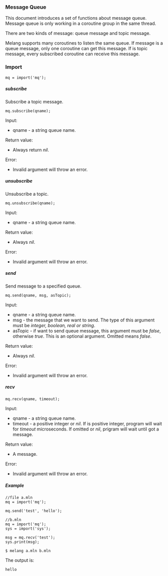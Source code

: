### Message Queue

This document introduces a set of functions about message queue.
Message queue is only working in a coroutine group in the same thread.

There are two kinds of message: queue message and topic message.

Melang supports many coroutines to listen the same queue. If message is a queue message, only one coroutine can get this message. If is topic message, every subscribed coroutine can receive this message.



### Import

```
mq = import('mq');
```



##### subscribe

Subscribe a topic message.

```
mq.subscribe(qname);
```

Input:

- qname - a string queue name.

Return value:

- Always return *nil*.

Error:

- Invalid argument will throw an error.



##### unsubscribe

Unsubscribe a topic.

```
mq.unsubscribe(qname);
```

Input:

- qname - a string queue name.

Return value:

- Always *nil*.

Error:

- Invalid argument will throw an error.



##### send

Send message to a specified queue.

```
mq.send(qname, msg, asTopic);
```

Input:

- qname - a string queue name.
- msg - the message that we want to send. The type of this argument must be *integer, boolean, real or string*.
- asTopic - if want to send queue message, this argument must be *false*, otherwise *true*. This is an optional argument. Omitted means *false*.

Return value:

- Always *nil*.

Error:

- Invalid argument will throw an error.



##### recv

```
mq.recv(qname, timeout);
```

Input:

- qname - a string queue name.
- timeout - a positive integer or *nil*. If is positive integer, program will wait for *timeout* microseconds. If omitted or *nil*, prigram will wait until got a message.

Return value:

- A message.

Error:

- Invalid argument will throw an error.



##### Example

```
//file a.mln
mq = import('mq');

mq.send('test', 'hello');
```

```
//b.mln
mq = import('mq');
sys = import('sys');

msg = mq.recv('test');
sys.print(msg);
```

```
$ melang a.mln b.mln
```

The output is:

```
hello
```

